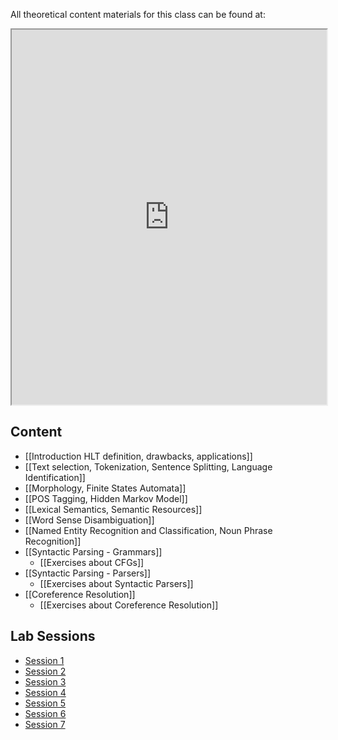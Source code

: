 All theoretical content materials for this class can be found at:
<iframe 
		height = 600
		width = 100%
		padding = 0 0
		margin = 0 0
        src="https://www.cs.upc.edu/~turmo/ihlt/IHLT.html">
</iframe>


## Content
- [[Introduction HLT definition, drawbacks, applications]]
- [[Text selection, Tokenization, Sentence Splitting, Language Identification]]
- [[Morphology, Finite States Automata]]
- [[POS Tagging, Hidden Markov Model]]
- [[Lexical Semantics, Semantic Resources]]
- [[Word Sense Disambiguation]]
- [[Named Entity Recognition and Classification, Noun Phrase Recognition]]
- [[Syntactic Parsing - Grammars]]
	- [[Exercises about CFGs]]
- [[Syntactic Parsing - Parsers]]
	- [[Exercises about Syntactic Parsers]]
- [[Coreference Resolution]]
	- [[Exercises about Coreference Resolution]]

## Lab Sessions 
* [Session 1](https://github.com/MarioROT/IHLT-MAI/blob/main/Session1_MarioRosas_AlamLopez.ipynb)
* [Session 2](https://github.com/MarioROT/IHLT-MAI/blob/main/Session2_MarioRosas_AlamLopez.ipynb)
* [Session 3](https://github.com/MarioROT/IHLT-MAI/blob/main/Session3_MarioRosas_AlamLopez.ipynb)
* [Session 4](https://github.com/MarioROT/IHLT-MAI/blob/main/Session4_MarioRosas_AlamLopez.ipynb)
* [Session 5](https://github.com/MarioROT/IHLT-MAI/blob/main/Session5_MarioRosas_AlamLopez.ipynb)
* [Session 6](https://github.com/MarioROT/IHLT-MAI/blob/main/Session6_MarioRosas_AlamLopez.ipynb)
* [Session 7](https://github.com/MarioROT/IHLT-MAI/blob/main/Session7_MarioRosas_AlamLopez.ipynb)
